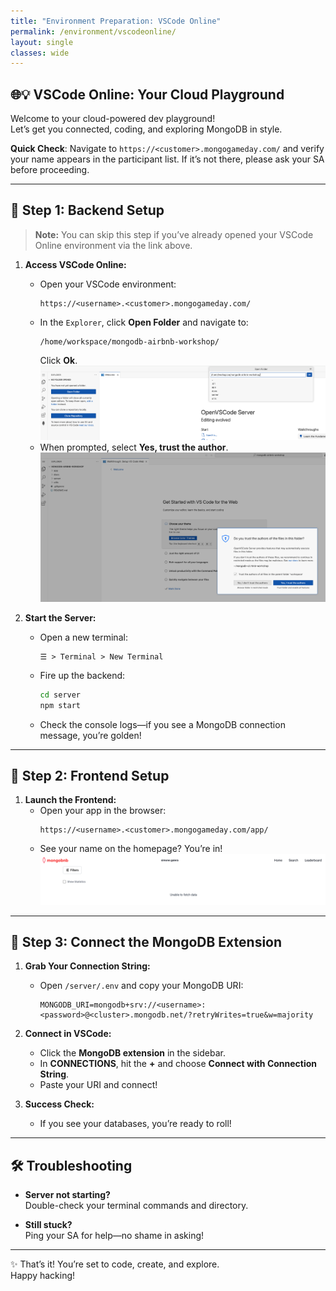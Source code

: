 ```yaml
---
title: "Environment Preparation: VSCode Online"
permalink: /environment/vscodeonline/
layout: single
classes: wide
---
```


## 🌐💡 VSCode Online: Your Cloud Playground

Welcome to your cloud-powered dev playground!  
Let’s get you connected, coding, and exploring MongoDB in style.

**Quick Check**: Navigate to `https://<customer>.mongogameday.com/` and verify your name appears in the participant list. If it’s not there, please ask your SA before proceeding.

---

## 🚀 Step 1: Backend Setup
> **Note:** You can skip this step if you’ve already opened your VSCode Online environment via the link above.

1. **Access VSCode Online:**
   - Open your VSCode environment:
     ```
     https://<username>.<customer>.mongogameday.com/
     ```
   - In the `Explorer`, click **Open Folder** and navigate to:
     ```
     /home/workspace/mongodb-airbnb-workshop/
     ```
     Click **Ok**.
     ![Folder View](../../assets/images/environment-folder.png)  
   - When prompted, select **Yes, trust the author**.
     ![Trust Prompt](../../assets/images/environment-folder-trust.png)

2. **Start the Server:**
   - Open a new terminal:
     ```
     ☰ > Terminal > New Terminal
     ```
   - Fire up the backend:
     ```bash
     cd server
     npm start
     ```
   - Check the console logs—if you see a MongoDB connection message, you’re golden!

---

## 🎨 Step 2: Frontend Setup

1. **Launch the Frontend:**
   - Open your app in the browser:
     ```
     https://<username>.<customer>.mongogameday.com/app/
     ```
   - See your name on the homepage? You’re in!
     ![Frontend Name Display](../../assets/images/environment-name.png)

---

## 🔗 Step 3: Connect the MongoDB Extension

1. **Grab Your Connection String:**  
   - Open `/server/.env` and copy your MongoDB URI:
     ```
     MONGODB_URI=mongodb+srv://<username>:<password>@<cluster>.mongodb.net/?retryWrites=true&w=majority
     ```

2. **Connect in VSCode:**
   - Click the **MongoDB extension** in the sidebar.
   - In **CONNECTIONS**, hit the **+** and choose **Connect with Connection String**.
   - Paste your URI and connect!

3. **Success Check:**
   - If you see your databases, you’re ready to roll!

---

## 🛠️ Troubleshooting

- **Server not starting?**  
  Double-check your terminal commands and directory.

- **Still stuck?**  
  Ping your SA for help—no shame in asking!

---

✨ That’s it! You’re set to code, create, and explore.  
Happy hacking!
